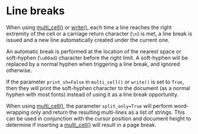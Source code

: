 # Line breaks #

When using [multi_cell()](fpdf/fpdf.html#fpdf.fpdf.FPDF.multi_cell) or
[write()](fpdf/fpdf.html#fpdf.fpdf.FPDF.write), each time a line reaches the
right extremity of the cell or a carriage return character (`\n`) is met, a
line break is issued and a new line automatically created under the current
one.

An automatic break is performed at the location of the nearest space or soft-hyphen (`\u00ad`) character before the right limit.
A soft-hyphen will be replaced by a normal hyphen when triggering a line break, and ignored otherwise.

If the parameter `print_sh=False` in `multi_cell()` or `write()` is set to `True`, then they will print the soft-hyphen character to the document (as a normal hyphen with most fonts) instead of using it as a line break opportunity.

When using [multi_cell()](fpdf/fpdf.html#fpdf.fpdf.FPDF.multi_cell), the parameter `split_only=True` will perform word-wrapping only and return the resulting multi-lines as a list of strings. This can be used in conjunction with the cursor position and document height to determine if inserting a [multi_cell()](fpdf/fpdf.html#fpdf.fpdf.FPDF.multi_cell) will result in a page break.